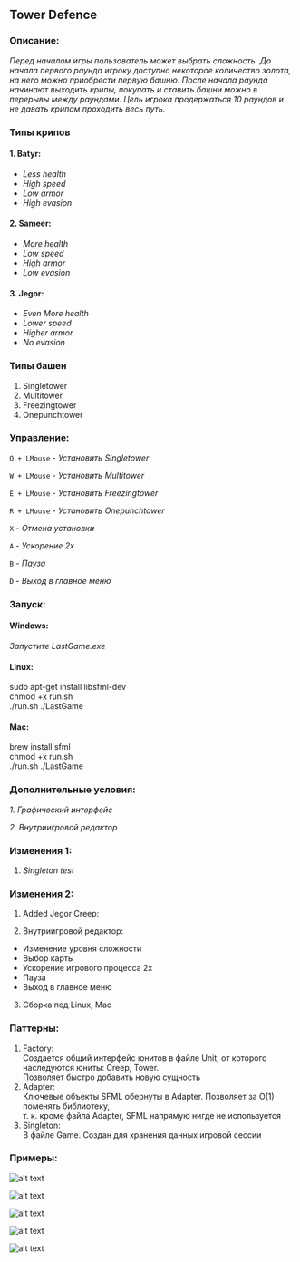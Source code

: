 ﻿##	Tower Defence

###	**Описание:**

*Перед началом игры пользователь может выбрать сложность. До начала первого раунда игроку доступно некоторое количество золота, на него можно приобрести первую башню. После начала раунда начинают выходить крипы, покупать и ставить башни можно в перерывы между раундами.  Цель игрока продержаться 10 раундов и не давать крипам проходить весь путь.*

### **Типы крипов**

#### 1. Batyr:
- *Less health*
- *High speed*
- *Low armor*
- *High evasion*
#### 2. Sameer:
- *More health*
- *Low speed*
- *High armor*
- *Low evasion*
#### 3. Jegor:
- *Even More health*
- *Lower speed*
- *Higher armor*
- *No evasion*

### **Типы башен**

1. Singletower
2. Multitower
4. Freezingtower
5. Onepunchtower

### **Управление:**

`Q + LMouse` - *Установить Singletower*

`W + LMouse` - *Установить Multitower*

`E + LMouse` - *Установить Freezingtower*

`R + LMouse` - *Установить Onepunchtower*

`X` - *Отмена установки*

`A` - *Ускорение 2х*

`B` - *Пауза*

`D` - *Выход в главное меню*

### **Запуск:**

####	**Windows:**

*Запустите LastGame.exe*

#### **Linux:**
  
  sudo apt-get install libsfml-dev \
  chmod +x run.sh \
  ./run.sh
  ./LastGame
  
#### **Mac:**
  
  brew install sfml \
  chmod +x run.sh \
  ./run.sh
  ./LastGame


### **Дополнительные условия:**

*1. Графический интерфейс*

*2. Внутриигровой редактор*

### **Изменения 1:**

1. *Singleton test*

### **Изменения 2:**

1. Added Jegor Creep:

2. Внутриигровой редактор:
- Изменение уровня сложности
- Выбор карты
- Ускорение игрового процесса 2х
- Пауза
- Выход в главное меню

3. Сборка под Linux, Mac

### **Паттерны:**
1. Factory: \
Создается общий интерфейс юнитов в файле Unit, от которого наследуются юниты: Creep, Tower.\
Позволяет быстро добавить новую сущность
2. Adapter: \
Ключевые объекты SFML обернуты в Adapter. Позволяет за O(1) поменять библиотеку, \
т. к. кроме файла Adapter, SFML напрямую нигде не используется
3. Singleton: \
В файле Game. Создан для хранения данных игровой сессии

### **Примеры:**

![alt text](screenshots/Menu.png "Menu")​

![alt text](screenshots/Settings.png "Settings")​

![alt text](screenshots/Settings_new.png "Settings_new")​

![alt text](screenshots/Gameplay_1.png "Gameplay_1")​

![alt text](screenshots/Gameplay_2.png "Gameplay_2")​
